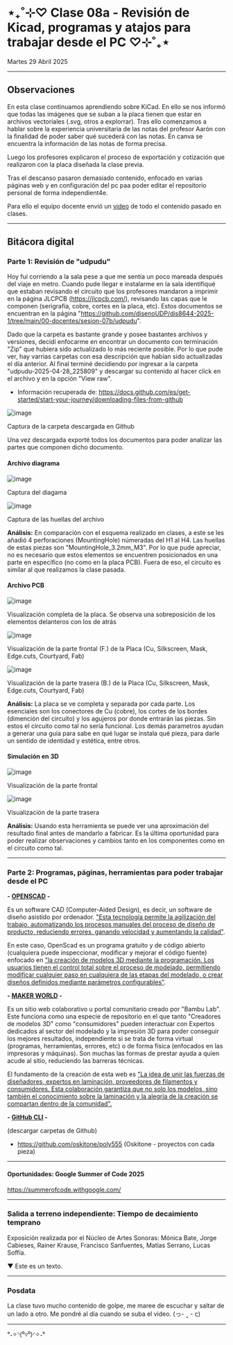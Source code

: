 # ⋆₊˚⊹♡ Clase  08a - Revisión de Kicad, programas y atajos para trabajar desde el PC ♡⊹˚₊⋆

Martes 29 Abril 2025

***

## Observaciones

En esta clase continuamos aprendiendo sobre KiCad. En ello se nos informó que todas las imágenes que se suban a la placa tienen que estar en archivos vectoriales (.svg, otros a explorrar). Tras ello comenzamos a hablar sobre la experiencia universitaria de las notas del profesor Aarón con la finalidad de poder saber qué sucederá con las notas. En canva se encuentra la información de las notas de forma precisa.

Luego los profesores explicaron el proceso de exportación y cotización que realizaron con la placa diseñada la clase previa.

Tras el descanso pasaron demasiado contenido, enfocado en varias páginas web y en configuración del pc paa poder editar el repositorio personal de forma independient4e.

Para ello el equipo docente envió un [video](https://www.dropbox.com/scl/fi/xj27wjdz7tz0oq73vrzxw/Screen-Recording-2025-04-29-at-11.08.09-AM.mov?rlkey=4mxo81el3c2mo4se78l4b4hmo&e=1&st=wfg30d6o&dl=0) de todo el contenido pasado en clases.

***

## Bitácora digital

### Parte 1: Revisión de "udpudu"

Hoy fui corriendo a la sala pese a que me sentía un poco mareada después del viaje en metro. Cuando pude llegar e instalarme en la sala identifiqué que estaban revisando el circuito que los profesores mandaron a imprimir en la página JLCPCB (<https://jlcpcb.com/>), revisando las capas que le componen (serigrafía, cobre, cortes en la placa, etc).
Estos documentos se encuentran en la página "<https://github.com/disenoUDP/dis8644-2025-1/tree/main/00-docentes/sesion-07b/udpudu>".

Dado que la carpeta es bastante grande y posee bastantes archivos y versiones, decidí enfocarme en encontrar un documento con terminación "Zip" que hubiera sido actualizado lo más reciente posible. Por lo que pude ver, hay varrias carpetas con esa descripción que habían sido actualizadas el día anterior. Al final terminé decidiendo por ingresar a la carpeta "udpudu-2025-04-28_225809" y descargar su contenido al hacer click en el archivo y en la opción "View raw".

- Información recuperada de: <https://docs.github.com/es/get-started/start-your-journey/downloading-files-from-github>

![image](https://github.com/user-attachments/assets/69c1114a-6e3c-4e99-b109-9ae45c9e1d07)

Captura de la carpeta descargada en Github

Una vez descargada exporté todos los documentos para poder analizar las partes que componen dicho documento.

#### Archivo diagrama

![image](https://github.com/user-attachments/assets/1d75f11d-24b3-47ab-bf4b-419806a514bf)

Captura del diagama

![image](https://github.com/user-attachments/assets/89d3fa22-9fe0-4084-8983-71362949c108)

Captura de las huellas del archivo

**Análisis:** En comparación con el esquema realizado en clases, a este se les añadió 4 perforaciones (MountingHole) númeradas del H1 al H4. Las huellas de estas piezas son "MountingHole_3.2mm_M3". Por lo que pude apreciar, no es necesario que estos elementos se encuentren posicionados en una parte en específico (no como en la placa PCB). Fuera de eso, el circuito es similar al que realizamos la clase pasada.

#### Archivo PCB

![image](https://github.com/user-attachments/assets/1eeafae9-e1a3-48ab-a9e8-1bb8bc84d94d)

Visualización completa de la placa. Se observa una sobreposición de los elementos delanteros con los de atrás

![image](https://github.com/user-attachments/assets/d0e02dd7-7054-48a4-9e6f-41f502c87625)

Visualización de la parte frontal (F.) de la Placa (Cu, Silkscreen, Mask, Edge.cuts, Courtyard, Fab)

![image](https://github.com/user-attachments/assets/ccf3fa42-4a23-4081-9ff4-391ff9d46601)

Visualización de la parte trasera (B.) de la Placa (Cu, Silkscreen, Mask, Edge.cuts, Courtyard, Fab)

**Análisis:** La placa se ve completa y separada por cada parte. Los esenciales son los conectores de Cu (cobre), los cortes de los bordes (dimención del circuito) y los agujeros por donde entrarán las piezas. Sin estos el circuito como tal no sería funcional. Los demás parametros ayudan a generar una guía para sabe en qué lugar se instala qué pieza, para darle un sentido de identidad y estética, entre otros.

#### Simulación en 3D

![image](https://github.com/user-attachments/assets/da022933-a232-4cbb-bcba-57e27ec1fce3)

Visualización de la parte frontal

![image](https://github.com/user-attachments/assets/70a61d89-3d09-44f1-a958-a4ec43d4da33)

Visualización de la parte trasera

**Análisis:** Usando esta herramienta se puede ver una aproximación del resultado final antes de mandarlo a fabricar. Es la última oportunidad para poder realizar observaciones y cambios tanto en los componentes como en el circuito como tal.

***

### Parte 2: Programas, páginas, herramientas para poder trabajar desde el PC

**- [OPENSCAD](https://openscad.org/) -**

Es un software CAD (Computer-Aided Design), es decir, un software de diseño asistido por ordenador. ["Esta tecnología permite la agilización del trabajo, automatizando los procesos manuales del proceso de diseño de producto, reduciendo errores, ganando velocidad y aumentando la calidad"](https://9altitudes.es/aprende-y-conecta/articulos/que-es-cad-para-que-sirve-y-que-ventajas-tiene#:~:text=El%20software%20de%20dise%C3%B1o%20asistido,y%20tridimensionales%20de%20objetos%20f%C3%ADsicos).

En este caso, OpenScad es un programa gratuito y de código abierto (cualquiera puede inspeccionar, modificar y mejorar el código fuente) enfocado en ["la creación de modelos 3D mediante la programación. Los usuarios tienen el control total sobre el proceso de modelado, permitiendo modificar cualquier paso en cualquiera de las etapas del modelado, o crear diseños definidos mediante parámetros configurables"](https://www.3dnatives.com/es/openscad-modelador-3d/#!).

**- [MAKER WORLD](https://makerworld.com/es) -**

Es un sitio web colaborativo u portal comunitario creado por "Bambu Lab". Este funciona como una especie de repositorio en el que tanto "Creadores de modelos 3D" como "consumidores" pueden interactuar con Expertos dedicados al sector del modelado y la impresión 3D para poder conseguir los mejores resultados, independiente si se trata de forma virtual (programas, herramientas, errores, etc) o de forma física (enfocados en las impresoras y máquinas). Son muchas las formas de prestar ayuda a quien acude al sitio, reduciendo las barreras técnicas.

El fundamento de la creación de esta web es ["La idea de unir las fuerzas de diseñadores, expertos en laminación, proveedores de filamentos y consumidores. Esta colaboración garantiza que no solo los modelos, sino también el conocimiento sobre la laminación y la alegría de la creación se compartan dentro de la comunidad".](https://www.impresoras3d.com/makerworld-el-portal-comunitario-de-bambu-lab/#:~:text=MakerWorld%20se%20basa%20en%20la,compartan%20dentro%20de%20la%20comunidad.)

**- [GitHub CLI](https://cli.github.com/) -**

   (descargar carpetas de Github)

- <https://github.com/oskitone/poly555> (Oskitone - proyectos con cada pieza)

***

#### Oportunidades: Google Summer of Code 2025

<https://summerofcode.withgoogle.com/>

***

### Salida a terreno independiente: Tiempo de decaimiento temprano

Exposición realizada por el Núcleo de Artes Sonoras: Mónica Bate, Jorge Cabieses, Rainer Krause, Francisco Sanfuentes, Matias Serrano, Lucas Soffia.

▼ Este es un texto.

***

### Posdata

La clase tuvo mucho contenido de golpe, me maree de escuchar y saltar de un lado a otro. Me pondré al día cuando se suba el video. (っ- ‸ - ς)

***

°˖✧◝(⁰▿⁰)◜✧˖°
